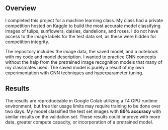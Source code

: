## Overview
I completed this project for a machine learning class. My class had a private competition hosted on Kaggle to build the most accurate model classifying images of tulips, sunflowers, daisies, dandelions, and roses. I do not have access to the image labels for the test data set, as these were hidden for competition integrity. 

The repository includes the image data, the saved model, and a notebook with my code and model description. I wanted to practice CNN concepts without the help from the pretrained image recognition models that many of my classmates used. The saved model is purely a result of my own experimentation with CNN techniques and hyperparameter tuning.

## Results
The results are reproduceable in Google Colab utilizing a T4 GPU runtime environment, but free tier usage limits may require training to be done over two days. My model classified the test set images with **89% accuracy** with similar results on the validation set. These results could improve with more data, greater compute capacity, or incorporation of a pretrained model.
